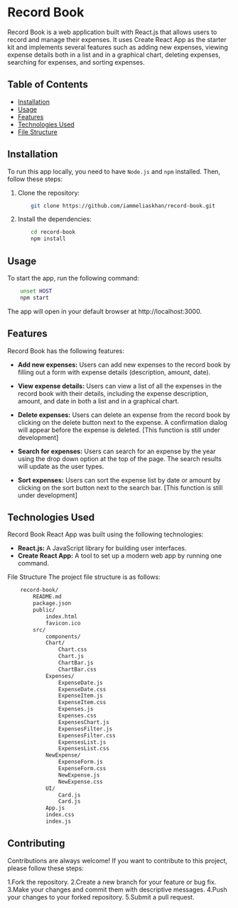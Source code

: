 # Record Book
Record Book is a web application built with React.js that allows users to record and manage their expenses. It uses Create React App as the starter kit and implements several features such as adding new expenses, viewing expense details both in a list and in a graphical chart, deleting expenses, searching for expenses, and sorting expenses.

## Table of Contents
- <ins>Installation</ins>
- <ins>Usage</ins>
- <ins>Features</ins>
- <ins>Technologies Used</ins>
- <ins>File Structure</ins>

## Installation
To run this app locally, you need to have `Node.js` and `npm` installed. Then, follow these steps:

1. Clone the repository:
    ```bash
        git clone https://github.com/iammeliaskhan/record-book.git
    ```
2. Install the dependencies:
    ```bash
        cd record-book
        npm install
    ```
## Usage
To start the app, run the following command:

```bash
    unset HOST
    npm start
```
The app will open in your default browser at http://localhost:3000.

## Features
Record Book has the following features:

- **Add new expenses:** Users can add new expenses to the record book by filling out a form with expense details (description, amount, date).

- **View expense details:** Users can view a list of all the expenses in the record book with their details, including the expense description, amount, and date in both a list and in a graphical chart.

- **Delete expenses:** Users can delete an expense from the record book by clicking on the delete button next to the expense. A confirmation dialog will appear before the expense is deleted. [This function is still under development]

- **Search for expenses:** Users can search for an expense by the year using the drop down option at the top of the page. The search results will update as the user types.

- **Sort expenses:** Users can sort the expense list by date or amount by clicking on the sort button next to the search bar. [This function is still under development]

## Technologies Used
Record Book React App was built using the following technologies:

- **React.js:** A JavaScript library for building user interfaces.
- **Create React App:** A tool to set up a modern web app by running one command.

File Structure
The project file structure is as follows:

```bash
    record-book/
        README.md
        package.json
        public/
            index.html
            favicon.ico
        src/
            components/
            Chart/
                Chart.css
                Chart.js
                ChartBar.js
                ChartBar.css
            Expenses/
                ExpenseDate.js
                ExpenseDate.css
                ExpenseItem.js
                ExpenseItem.css
                Expenses.js
                Expenses.css
                ExpensesChart.js
                ExpensesFilter.js
                ExpensesFilter.css
                ExpensesList.js
                ExpensesList.css
            NewExpense/
                ExpenseForm.js
                ExpenseForm.css
                NewExpense.js
                NewExpense.css
            UI/
                Card.js
                Card.js
            App.js
            index.css
            index.js
```
## Contributing
Contributions are always welcome! If you want to contribute to this project, please follow these steps:

1.Fork the repository.
2.Create a new branch for your feature or bug fix.
3.Make your changes and commit them with descriptive messages.
4.Push your changes to your forked repository.
5.Submit a pull request.
